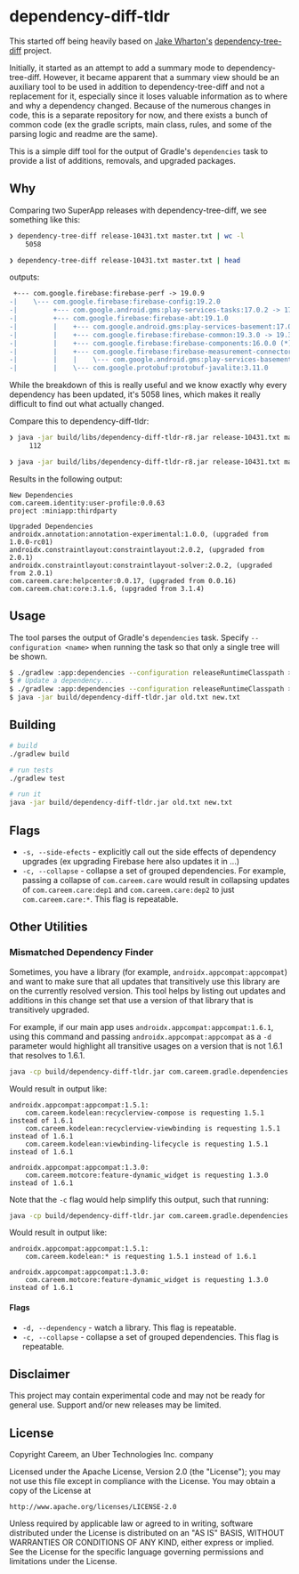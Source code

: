 # dependency-diff-tldr

This started off being heavily based on  [Jake Wharton's](https://jakewharton.com) [dependency-tree-diff](https://github.com/JakeWharton/dependency-tree-diff) project.

Initially, it started as an attempt to add a summary mode to dependency-tree-diff. However, it became apparent that a summary view should be an auxiliary tool to be used in addition to dependency-tree-diff and not a replacement for it, especially since it loses valuable information as to where and why a dependency changed. Because of the numerous changes in code, this is a separate repository for now, and there exists a bunch of common code (ex the gradle scripts, main class, rules, and some of the parsing logic and readme are the same).

This is a simple diff tool for the output of Gradle's `dependencies` task to provide a list of additions, removals, and upgraded packages.

## Why

Comparing two SuperApp releases with dependency-tree-diff, we see something
like this:

```sh
❯ dependency-tree-diff release-10431.txt master.txt | wc -l
    5058

❯ dependency-tree-diff release-10431.txt master.txt | head
```

outputs:

```diff
 +--- com.google.firebase:firebase-perf -> 19.0.9
-|    \--- com.google.firebase:firebase-config:19.2.0
-|         +--- com.google.android.gms:play-services-tasks:17.0.2 -> 17.2.0 (*)
-|         +--- com.google.firebase:firebase-abt:19.1.0
-|         |    +--- com.google.android.gms:play-services-basement:17.0.0 -> 17.4.0 (*)
-|         |    +--- com.google.firebase:firebase-common:19.3.0 -> 19.3.1 (*)
-|         |    +--- com.google.firebase:firebase-components:16.0.0 (*)
-|         |    +--- com.google.firebase:firebase-measurement-connector:18.0.0
-|         |    |    \--- com.google.android.gms:play-services-basement:17.0.0 -> 17.4.0 (*)
-|         |    \--- com.google.protobuf:protobuf-javalite:3.11.0
```

While the breakdown of this is really useful and we know exactly why every dependency has been updated, it's 5058 lines, which makes it really difficult to find out what actually changed.

Compare this to dependency-diff-tldr:

```sh
❯ java -jar build/libs/dependency-diff-tldr-r8.jar release-10431.txt master.txt | wc -l
     112

❯ java -jar build/libs/dependency-diff-tldr-r8.jar release-10431.txt master.txt | head
```

Results in the following output:

```
New Dependencies
com.careem.identity:user-profile:0.0.63
project :miniapp:thirdparty

Upgraded Dependencies
androidx.annotation:annotation-experimental:1.0.0, (upgraded from 1.0.0-rc01)
androidx.constraintlayout:constraintlayout:2.0.2, (upgraded from 2.0.1)
androidx.constraintlayout:constraintlayout-solver:2.0.2, (upgraded from 2.0.1)
com.careem.care:helpcenter:0.0.17, (upgraded from 0.0.16)
com.careem.chat:core:3.1.6, (upgraded from 3.1.4)
```

## Usage

The tool parses the output of Gradle's `dependencies` task. Specify `--configuration <name>` when running the task so that only a single tree will be shown.

```bash
$ ./gradlew :app:dependencies --configuration releaseRuntimeClasspath > old.txt
$ # Update a dependency...
$ ./gradlew :app:dependencies --configuration releaseRuntimeClasspath > new.txt
$ java -jar build/dependency-diff-tldr.jar old.txt new.txt
```

## Building

```bash
# build
./gradlew build

# run tests
./gradlew test

# run it
java -jar build/dependency-diff-tldr.jar old.txt new.txt
```

## Flags

* `-s, --side-efects` - explicitly call out the side effects of dependency
upgrades (ex upgrading Firebase here also updates it in ...)
* `-c, --collapse` - collapse a set of grouped dependencies. For example,
  passing a collapse of `com.careem.care` would result in collapsing updates
  of `com.careem.care:dep1` and `com.careem.care:dep2` to just
  `com.careem.care:*`. This flag is repeatable.

## Other Utilities

### Mismatched Dependency Finder

Sometimes, you have a library (for example, `androidx.appcompat:appcompat`)
and want to make sure that all updates that transitively use this library are
on the currently resolved version. This tool helps by listing out updates and
additions in this change set that use a version of that library that is
transitively upgraded.

For example, if our main app uses `androidx.appcompat:appcompat:1.6.1`, using
this command and passing `androidx.appcompat:appcompat` as a `-d` parameter
would highlight all transitive usages on a version that is not 1.6.1 that
resolves to 1.6.1.

```bash
java -cp build/dependency-diff-tldr.jar com.careem.gradle.dependencies.mismatched.MismatchedVersionFinder -d androidx.appcompat:appcompat old.txt new.txt
```

Would result in output like:

```
androidx.appcompat:appcompat:1.5.1:
    com.careem.kodelean:recyclerview-compose is requesting 1.5.1 instead of 1.6.1
    com.careem.kodelean:recyclerview-viewbinding is requesting 1.5.1 instead of 1.6.1
    com.careem.kodelean:viewbinding-lifecycle is requesting 1.5.1 instead of 1.6.1

androidx.appcompat:appcompat:1.3.0:
    com.careem.motcore:feature-dynamic_widget is requesting 1.3.0 instead of 1.6.1
```

Note that the `-c` flag would help simplify this output, such that running:

```bash
java -cp build/dependency-diff-tldr.jar com.careem.gradle.dependencies.mismatched.MismatchedVersionFinder -c com.careem.kodelean -d androidx.appcompat:appcompat old.txt new.txt
```

Would result in output like:

```
androidx.appcompat:appcompat:1.5.1:
    com.careem.kodelean:* is requesting 1.5.1 instead of 1.6.1

androidx.appcompat:appcompat:1.3.0:
    com.careem.motcore:feature-dynamic_widget is requesting 1.3.0 instead of 1.6.1
```

#### Flags

* `-d, --dependency` - watch a library. This flag is repeatable.
* `-c, --collapse` - collapse a set of grouped dependencies. This flag is repeatable.


## Disclaimer

This project may contain experimental code and may not be ready for general use. Support and/or new releases may be limited.

## License

Copyright Careem, an Uber Technologies Inc. company

Licensed under the Apache License, Version 2.0 (the "License");
you may not use this file except in compliance with the License.
You may obtain a copy of the License at

    http://www.apache.org/licenses/LICENSE-2.0

Unless required by applicable law or agreed to in writing, software
distributed under the License is distributed on an "AS IS" BASIS,
WITHOUT WARRANTIES OR CONDITIONS OF ANY KIND, either express or implied.
See the License for the specific language governing permissions and
limitations under the License.
